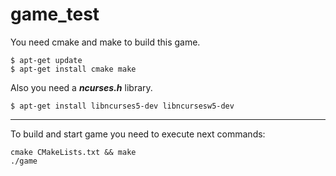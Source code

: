 # game_test

You need cmake and make to build this game.

```
$ apt-get update
$ apt-get install cmake make
```

Also you need a ___ncurses.h___ library.

`$ apt-get install libncurses5-dev libncursesw5-dev`

***

To build and start game you need to execute next commands:

```
cmake CMakeLists.txt && make
./game
```
